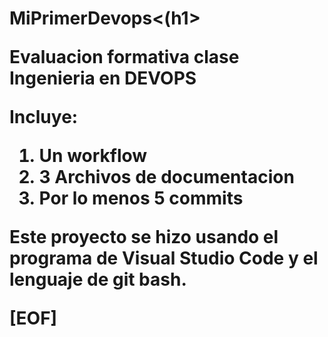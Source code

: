 <h1>MiPrimerDevops<(h1>



<p>Evaluacion formativa clase Ingenieria en DEVOPS</p>

<p>Incluye:</p>
<ol>
<li>Un workflow</li>
<li>3 Archivos de documentacion</li>
<li>Por lo menos 5 commits</li>
</ol>
<p>Este proyecto se hizo usando el programa de Visual Studio Code y el lenguaje de git bash.</p>
[EOF]